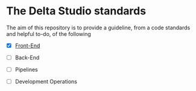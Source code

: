 # The Delta Studio standards

The aim of this repository is to provide a guideline, from a code standards and helpful to-do, of the following

- [x] [Front-End]('./front-end/readme.MD)
- [ ] Back-End
- [ ] Pipelines
- [ ] Development Operations

